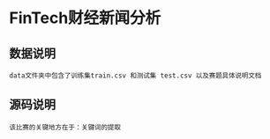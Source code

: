 # FinTech财经新闻分析
## 数据说明
    data文件夹中包含了训练集train.csv 和测试集 test.csv 以及赛题具体说明文档

## 源码说明
    该比赛的关键地方在于：关键词的提取
   
